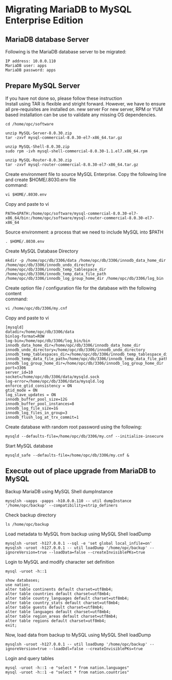 # Migrating MariaDB to MySQL Enterprise Edition
## MariaDB database Server
Following is the MariaDB database server to be migrated:
```
IP address: 10.0.0.110
MariaDB user: apps
MariaDB password: apps
```
## Prepare MySQL Server
If you have not done so, please follow these instruction </br>
Install using TAR is flexible and stright forward. However, we have to ensure all pre-requisites are installed on. new server
For new server, RPM or YUM based installation can be use to validate any missing OS dependencies.
```
cd /home/opc/software

unzip MySQL-Server-8.0.30.zip
tar -zxvf mysql-commercial-8.0.30-el7-x86_64.tar.gz

unzip MySQL-Shell-8.0.30.zip
sudo rpm -ivh mysql-shell-commercial-8.0.30-1.1.el7.x86_64.rpm

unzip MySQL-Router-8.0.30.zip
tar -zxvf mysql-router-commercial-8.0.30-el7-x86_64.tar.gz
```
Create environment file to source MySQL Enterprise. Copy the following line and create $HOME/.8030.env file </br>
command: 
```
vi $HOME/.8030.env
```
Copy and paste to vi
```
PATH=$PATH:/home/opc/software/mysql-commercial-8.0.30-el7-x86_64/bin:/home/opc/software/mysql-router-commercial-8.0.30-el7-x86_64
```
Source environment: a process that we need to include MySQL into $PATH
```
. $HOME/.8030.env
```
Create MySQL Database Directory
```
mkdir -p /home/opc/db/3306/data /home/opc/db/3306/innodb_data_home_dir /home/opc/db/3306/innodb_undo_directory /home/opc/db/3306/innodb_temp_tablespace_dir /home/opc/db/3306/innodb_temp_data_file_path /home/opc/db/3306/innodb_log_group_home_dir /home/opc/db/3306/log_bin
```
Create option file / configuration file for the database with the following content </br>
command: 
```
vi /home/opc/db/3306/my.cnf
```
Copy and paste to vi
```
[mysqld]
datadir=/home/opc/db/3306/data
binlog-format=ROW
log-bin=/home/opc/db/3306/log_bin/bin
innodb_data_home_dir=/home/opc/db/3306/innodb_data_home_dir
innodb_undo_directory=/home/opc/db/3306/innodb_undo_directory
innodb_temp_tablespaces_dir=/home/opc/db/3306/innodb_temp_tablespace_dir 
innodb_temp_data_file_path=/home/opc/db/3306/innodb_temp_data_file_path/ibtmp1:12M:autoextend
innodb_log_group_home_dir=/home/opc/db/3306/innodb_log_group_home_dir
port=3306
server_id=10
socket=/home/opc/db/3306/data/mysqld.sock
log-error=/home/opc/db/3306/data/mysqld.log
enforce_gtid_consistency = ON
gtid_mode = ON
log_slave_updates = ON
innodb_buffer_pool_size=12G
innodb_buffer_pool_instances=8
innodb_log_file_size=1G
innodb_log_files_in_group=3
innodb_flush_log_at_trx_commit=1
```
Create database with random root password using the following:
```
mysqld --defaults-file=/home/opc/db/3306/my.cnf --initialize-insecure
```
Start MySQL database
```
mysqld_safe --defaults-file=/home/opc/db/3306/my.cnf &
```
## Execute out of place upgrade from MariaDB to MySQL
Backup MariaDB using MySQL Shell dumpInstance
```
mysqlsh -uapps -papps -h10.0.0.110 -- util dumpInstance '/home/opc/backup' --compatibility=strip_definers
```
Check backup directory
```
ls /home/opc/backup
```
Load metadata to MySQL from backup using MySQL Shell loadDump
```
mysqlsh -uroot -h127.0.0.1 --sql -e 'set global local_infile=on'
mysqlsh -uroot -h127.0.0.1 -- util loadDump '/home/opc/backup' --ignoreVersion=true --loadData=false --createInvisiblePKs=true 
```
Login to MySQL and modify character set definition
```
mysql -uroot -h::1

show databases;
use nation;
alter table continents default charset=utf8mb4;
alter table countries default charset=utf8mb4;
alter table country_languages default charset=utf8mb4;
alter table country_stats default charset=utf8mb4;
alter table guests default charset=utf8mb4;
alter table languages default charset=utf8mb4;
alter table region_areas default charset=utf8mb4;
alter table regions default charset=utf8mb4;
exit;
```
Now, load data from backup to MySQL using MySQL Shell loadDump
```
mysqlsh -uroot -h127.0.0.1 -- util loadDump '/home/opc/backup' --ignoreVersion=true --loadDdl=false --createInvisiblePKs=true
```
Login and query tables
```
mysql -uroot -h::1 -e "select * from nation.languages"
mysql -uroot -h::1 -e "select * from nation.countries"
```
